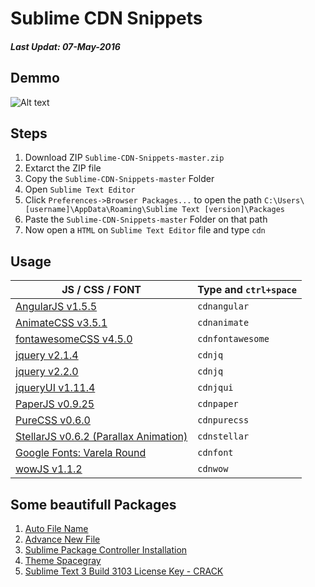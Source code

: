 # Sublime CDN Snippets
##### Last Updat: 07-May-2016

## Demmo

![Alt text](https://n2o0ea-bn1305.files.1drv.com/y3mJEhDCPPzPC-y2kgH1h5u1pX57aTfjR0jvda4jBwSB4vMW5eXD_qmUTX_DVrYMIXWPFfmLJrGsVUtGTAJE3QSoNJ0kYI-pH7Worat5OX8S_0ixsGtirTAhiAvJhevXX8QOu1Rka1Hxz1QUs-JeqGaBMraGnDLhc3_TS5FyOzOgHE/6f5b24ed81548374d5d72376d8cf69b7.gif?psid=1)

## Steps
1. Download ZIP `Sublime-CDN-Snippets-master.zip`
2. Extarct the ZIP file
3. Copy the `Sublime-CDN-Snippets-master` Folder
4. Open `Sublime Text Editor`
5. Click `Preferences->Browser Packages...` to open the path `C:\Users\[username]\AppData\Roaming\Sublime Text [version]\Packages`
6. Paste the `Sublime-CDN-Snippets-master` Folder on that path
7. Now open a `HTML` on `Sublime Text Editor` file and type `cdn` 

## Usage

JS / CSS / FONT | Type and `ctrl+space`
----------------| -------
[AngularJS v1.5.5](https://angularjs.org/) | `cdnangular`
[AnimateCSS v3.5.1](https://daneden.github.io/animate.css/) | `cdnanimate`
[fontawesomeCSS v4.5.0](https://fortawesome.github.io/Font-Awesome/) | `cdnfontawesome`
[jquery v2.1.4](https://jquery.com/) | `cdnjq`
[jquery v2.2.0](https://jquery.com/) | `cdnjq`
[jqueryUI v1.11.4](http://jqueryui.com/) | `cdnjqui`
[PaperJS v0.9.25](http://paperjs.org/) | `cdnpaper`
[PureCSS v0.6.0](http://purecss.io/) | `cdnpurecss`
[StellarJS v0.6.2 (Parallax Animation)](http://markdalgleish.com/projects/stellar.js/) | `cdnstellar`
[Google Fonts: Varela Round](https://www.google.com/fonts) | `cdnfont`
[wowJS v1.1.2](http://mynameismatthieu.com/WOW/) | `cdnwow`

## Some beautifull Packages
1. [Auto File Name](https://github.com/BoundInCode/AutoFileName)
2. [Advance New File](https://github.com/skuroda/Sublime-AdvancedNewFile)
3. [Sublime Package Controller Installation](https://packagecontrol.io/installation)
4. [Theme Spacegray](https://github.com/kkga/spacegray)
5. [Sublime Text 3 Build 3103 License Key - CRACK](https://gist.github.com/rockdrigo/9ae723dc5bdaf1f49288)
